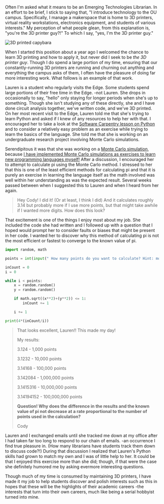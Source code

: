 Often I'm asked what it means to be an Emerging Technologies Librarian.  In an effort to be brief, I stick to saying that, "I introduce technology to the OU campus. Specifically, I manage a makerspace that is home to 3D printers, virtual reality workstations, electronics equipment, and students of various interests." My perception of what people glean, from this explanation is, "you're the 3D printer guy?!" To which I say, "yes, I'm the 3D printer guy."

![[3D printed](https://www.thingiverse.com/thing:182089) [capybara](https://en.wikipedia.org/wiki/Capybara)](http://codytaylor.cc/opti/capybara.jpg)

When I started this position about a year ago I welcomed the chance to learn 3D printing and how to apply it, but never did I seek to be *the 3D printer guy*. Though I do spend a large portion of my time, ensuring that our constantly-running 3D printers are running and churning out anything and everything the campus asks of them, I often have the pleasure of doing far more interesting work. What follows is an example of that work.

Lauren is a student who regularly visits the Edge. Some students spend large portions of their free time in the Edge. -not Lauren.  She drops in occasionally to say, "hello" only staying for longer periods when she's up to something.  Though she isn't studying any of these directly, she and I have done circuit analysis together, we've written code, and we've 3D printed.  On her most recent visit to the Edge, Lauren told me that she's trying to learn Python and asked if I knew of any resources to help her with that. I encouraged her to take a look at the [Software Carpentry lesson on Python](http://swcarpentry.github.io/python-novice-inflammation/) and to consider a relatively easy problem as an exercise while trying to learn the basics of the language. She told me that she is working on an undergraduate research project involving Monte Carlo simulations.

Serendipitous it was that she was working on a [Monte Carlo simulation](https://en.wikipedia.org/wiki/Monte_Carlo_method), because [I have implemented Monte Carlo simulations as exercises to learn new programming languages myself!](http://codytaylor.cc/pages/20141010_Pi_Calculation_Via_Monte_Carlo_Simulation.html) After a discussion, I encouraged her to attempt to calculate pi using the Monte Carlo method. I stressed to her that this is one of the least efficient methods for calculating pi and that it is purely an exercise in learning the language itself as the math involved was well within her understanding as was the expected result. Several weeks passed between when I suggested this to Lauren and when I heard from her again.

> Hey Cody!
> I did it! (Or at least, I think I did) And it calculates roughly 3.14 but probably more if I use more points, but that might take awhile if I wanted more digits.
> How does this look?

That excitement is one of the things I enjoy most about my job. She included the code she had written and I followed up with a question that I hoped would prompt her to consider faults or biases that might be present in her code. I wanted her to discover why this method of calculating pi is not the most efficient or fastest to converge to the known value of pi.

```python
import random, math

points = int(input(" How many points do you want to calculate? Hint: more points = more pie:" + "\n> " ))

inCount = 0
i = 0

while i < points:
    x = random.random()
    y = random.random()

    if math.sqrt((x**2)+(y**2)) <= 1:
        inCount += 1

    i += 1

print(4*(inCount/i))
```

> That looks excellent, Lauren!!  This made my day!
>
> My results:
>
> 3.124           - 1,000 points
>
> 3.1232         - 10,000 points
>
> 3.14168       - 100,000 points
>
> 3.142084     - 1,000,000 points
>
> 3.1415316   - 10,000,000 points
>
> 3.14194152 - 100,000,000 points
>
> **Question!  Why does the difference in the results and the known value of pi not decrease at a rate proportional to the number of points used in the calculation?**
>
> Cody

Lauren and I exchanged emails until she tracked me down at my office after I had taken far too long to respond to our chain of emails. -an occurrence I find true pleasure in. (How many librarians have students track them down to discuss code?!) During that discussion I realized that Lauren's Python skills had grown to match my own and I was of little help to her. It could be that I enjoyed this exercise more than she did; though, if that were the case she definitely humored me by asking evermore interesting questions.  

Though much of my time is consumed by maintaining 3D printers, I have made it my job to help students discover and polish interests such as this in hopes that these will be the highlights of their academic careers -the interests that turn into their own careers, much like being a serial hobbyist turned into mine.
